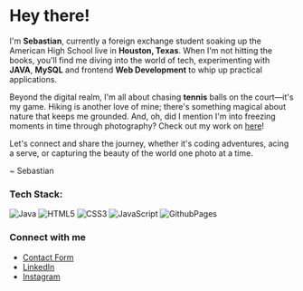 # Hey there! 

I'm **Sebastian**, currently a foreign exchange student soaking up the American High School live in **Houston, Texas**. When I'm not hitting the books, you'll find me diving into the world of tech, experimenting with **JAVA**, **MySQL** and frontend **Web Development** to whip up practical applications.

Beyond the digital realm, I'm all about chasing **tennis** balls on the court—it's my game. Hiking is another love of mine; there's something magical about nature that keeps me grounded. And, oh, did I mention I'm into freezing moments in time through photography? Check out my work on [here](https://sebastian-sonne.com/media)!

Let's connect and share the journey, whether it's coding adventures, acing a serve, or capturing the beauty of the world one photo at a time.

~ Sebastian

### Tech Stack:
![Java](https://img.shields.io/badge/java-%23ED8B00.svg?style=for-the-badge&logo=openjdk&logoColor=white) ![HTML5](https://img.shields.io/badge/html5-%23E34F26.svg?style=for-the-badge&logo=html5&logoColor=white) ![CSS3](https://img.shields.io/badge/css3-%231572B6.svg?style=for-the-badge&logo=css3&logoColor=white) ![JavaScript](https://img.shields.io/badge/javascript-%23323330.svg?style=for-the-badge&logo=javascript&logoColor=%23F7DF1E) ![GithubPages](https://img.shields.io/badge/github%20pages-121013?style=for-the-badge&logo=github&logoColor=white) 

### Connect with me

* [Contact Form](https://sebastian-sonne.com/contact)
* [LinkedIn](https://www.linkedin.com/in/sebastian-sonne)
* [Instagram](https://instagram.com/sebastian._.sonne)
